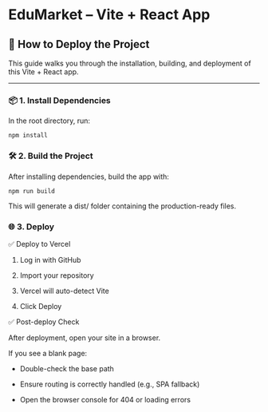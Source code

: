 # EduMarket – Vite + React App

## 🚀 How to Deploy the Project

This guide walks you through the installation, building, and deployment of this Vite + React app.

---

### 📦 1. Install Dependencies

In the root directory, run:

```
npm install
```

### 🛠️ 2. Build the Project

After installing dependencies, build the app with:

```
npm run build
```

This will generate a dist/ folder containing the production-ready files.

### 🌐 3. Deploy

✅ Deploy to Vercel

1. Log in with GitHub

2. Import your repository

3. Vercel will auto-detect Vite

4. Click Deploy

✅ Post-deploy Check

After deployment, open your site in a browser.

If you see a blank page:

- Double-check the base path

- Ensure routing is correctly handled (e.g., SPA fallback)

- Open the browser console for 404 or loading errors
